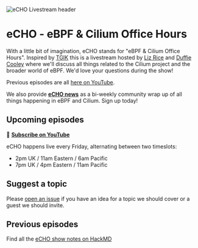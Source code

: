 ![eCHO Livestream header](images/echo-cilium-ebpf-k8s.png)

# eCHO - eBPF & Cilium Office Hours

With a little bit of imagination, eCHO stands for "eBPF & Cilium Office Hours". Inspired by [TGIK](https://github.com/vmware-tanzu/tgik) this is a livestream hosted by [Liz Rice](https://bsky.app/profile/lizrice.com) and [Duffie Cooley](https://bsky.app/profile/mauilion.dev) where we'll discuss all things related to the Cilium project and the broader world of eBPF. We'd love your questions during the show!

Previous episodes are all [here on YouTube](https://www.youtube.com/playlist?list=PLDg_GiBbAx-mY3VFLPbLHcxo6wUjejAOC).

We also provide **[eCHO news](https://cilium.io/newsletter/)** as a bi-weekly community wrap up of all things happening in eBPF and Cilium. Sign up today!

## Upcoming episodes

🔔 [**Subscribe on YouTube**](https://youtube.com/playlist?list=PLDg_GiBbAx-mY3VFLPbLHcxo6wUjejAOC)

eCHO happens live every Friday, alternating between two timeslots:
 - 2pm UK / 11am Eastern / 6am Pacific
 - 7pm UK / 4pm Eastern / 11am Pacific

## Suggest a topic

Please [open an issue](https://github.com/isovalent/eCHO/issues/new) if you have an idea for a topic we should cover or a guest we should invite.

## Previous episodes

Find all the [eCHO show notes on HackMD](https://hackmd.io/@Echo-Live)
